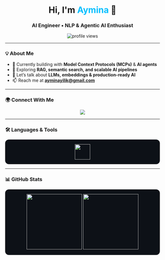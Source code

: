 <h1 align="center"> Hi, I'm <span style="color:#00BFFF;">Aymina</span> 👋</h1>
<h3 align="center">AI Engineer • NLP & Agentic AI Enthusiast</h3>

<p align="center">
  <img src="https://komarev.com/ghpvc/?username=lilofthea&label=Profile%20Views&color=1E90FF&style=for-the-badge" alt="profile views" />
</p>

---

### 💡 About Me  
- 🔭 Currently building with **Model Context Protocols (MCPs)** & **AI agents**  
- 🌱 Exploring **RAG, semantic search, and scalable AI pipelines**  
- 💬 Let’s talk about **LLMs, embeddings & production-ready AI**  
- 📫 Reach me at **ayminayilik@gmail.com**  

---

### 🌍 Connect With Me  
<p align="center">
<a href="https://www.linkedin.com/in/aymina-yilik/" target="_blank">
  <img src="https://img.shields.io/badge/LinkedIn-1E90FF?style=for-the-badge&logo=linkedin&logoColor=white" />
</a>
</p>

---

### 🛠️ Languages & Tools  
<p align="center" style="background-color:#0d1117; padding:15px; border-radius:12px;">
  <img src="https://skillicons.dev/icons?i=python,pytorch,tensorflow,mongodb,git,docker&theme=dark" height="50"/>
</p>

---

### 📊 GitHub Stats  
<p align="center" style="background-color:#0d1117; padding:15px; border-radius:12px;">
  <img src="https://github-readme-stats.vercel.app/api?username=lilofthea&show_icons=true&theme=tokyonight&hide_border=true" height="180"/>
  <img src="https://github-readme-streak-stats.herokuapp.com/?user=lilofthea&theme=tokyonight&hide_border=true" height="180"/>
</p>

